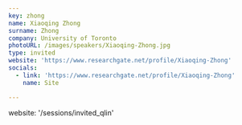 ```yaml
---
key: zhong
name: Xiaoqing Zhong
surname: Zhong
company: University of Toronto
photoURL: /images/speakers/Xiaoqing-Zhong.jpg
type: invited
website: 'https://www.researchgate.net/profile/Xiaoqing-Zhong'
socials:
  - link: 'https://www.researchgate.net/profile/Xiaoqing-Zhong'
    name: Site

---
```

website: '/sessions/invited_qlin'
